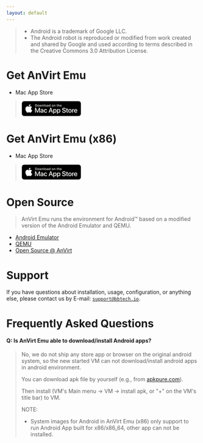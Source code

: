 ```yaml
---
layout: default
---
```


> * Android is a trademark of Google LLC.
> * The Android robot is reproduced or modified from work created and shared by Google and used according to terms described in the Creative Commons 3.0 Attribution License.

# Get AnVirt Emu
* Mac App Store
> [![Download on the Mac App Store](./assets/Download_on_the_Mac_App_Store_Badge_US-UK_blk_092917.png)](https://apps.apple.com/us/app/anvirt-emu/id1591868812)

# Get AnVirt Emu (x86)
* Mac App Store
> [![Download on the Mac App Store](./assets/Download_on_the_Mac_App_Store_Badge_US-UK_blk_092917.png)](https://apps.apple.com/us/app/anvirt-emu-x86/id1609334393)

# Open Source
> AnVirt Emu runs the environment for Android™ based on a modified version of the Android Emulator and QEMU.

* [Android Emulator](https://source.android.com/setup/create/avd)
* [QEMU](https://www.qemu.org/)
* [Open Source @ AnVirt](https://github.com/anvirt)

# Support
If you have questions about installation, usage, configuration, or anything else, please contact us by E-mail: [`support@bbtech.io`](mailto:support@bbtech.io).

# Frequently Asked Questions
#### Q: Is AnVirt Emu able to download/install Android apps? 
> No, we do not ship any store app or browser on the original android system, so the new started VM can not download/install android apps in android environment.
>
> You can download apk file by yourself (e.g., from [apkpure.com](https://apkpure.com)).
>
> Then install (VM's Main menu -> VM -> install apk, or "+" on the VM's title bar) to VM.
>
> NOTE:
> * System images for Android in AnVirt Emu (x86) only support to run Android App built for x86/x86_64, other app can not be installed.
